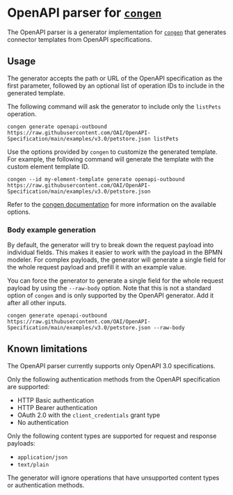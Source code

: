 # OpenAPI parser for [`congen`](../congen-cli/README.md)

The OpenAPI parser is a generator implementation for [`congen`](../congen-cli/README.md) that generates
connector templates from OpenAPI specifications.

## Usage

The generator accepts the path or URL of the OpenAPI specification as the first parameter,
followed by an optional list of operation IDs to include in the generated template.

The following command will ask the generator to include only the `listPets` operation.

```shell
congen generate openapi-outbound https://raw.githubusercontent.com/OAI/OpenAPI-Specification/main/examples/v3.0/petstore.json listPets
```

Use the options provided by `congen` to customize the generated template.
For example, the following command will generate the template with the custom element template ID.

```shell
congen --id my-element-template generate openapi-outbound https://raw.githubusercontent.com/OAI/OpenAPI-Specification/main/examples/v3.0/petstore.json
```

Refer to the [congen documentation](../congen-cli/README.md) for more information on the available options.

### Body example generation

By default, the generator will try to break down the request payload into individual fields.
This makes it easier to work with the payload in the BPMN modeler. For complex payloads,
the generator will generate a single field for the whole request payload and prefill it with an example value.

You can force the generator to generate a single field for the whole request payload by using the `--raw-body` option.
Note that this is not a standard option of `congen` and is only supported by the OpenAPI generator.
Add it after all other inputs.

```shell
congen generate openapi-outbound https://raw.githubusercontent.com/OAI/OpenAPI-Specification/main/examples/v3.0/petstore.json --raw-body
```

## Known limitations

The OpenAPI parser currently supports only OpenAPI 3.0 specifications.

Only the following authentication methods from the OpenAPI specification are supported:

- HTTP Basic authentication
- HTTP Bearer authentication
- OAuth 2.0 with the `client_credentials` grant type
- No authentication

Only the following content types are supported for request and response payloads:

- `application/json`
- `text/plain`

The generator will ignore operations that have unsupported content types or authentication methods.
